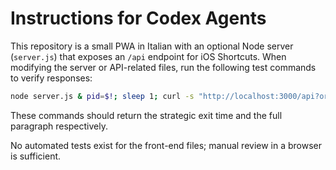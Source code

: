 # Instructions for Codex Agents

This repository is a small PWA in Italian with an optional Node server (`server.js`) that exposes an `/api` endpoint for iOS Shortcuts. When modifying the server or API-related files, run the following test commands to verify responses:

```bash
node server.js & pid=$!; sleep 1; curl -s "http://localhost:3000/api?ora=08:30&tipo=corta"; echo; curl -s "http://localhost:3000/api?ora=08:30&tipo=corta&paragrafo=1"; echo; kill $pid
```

These commands should return the strategic exit time and the full paragraph respectively.

No automated tests exist for the front-end files; manual review in a browser is sufficient.
